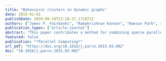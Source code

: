 ```yaml
---
title: "Behavioral clusters in dynamic graphs"
date: 2015-01-01
publishDate: 2019-09-10T12:18:37.171071Z
authors: ["James P. Fairbanks", "Ramakrishnan Kannan", "Haesun Park", admin]
publication_types: ["article-journal"]
abstract: "This paper contributes a method for combining sparse parallel graph algorithms with dense parallel linear algebra algorithms in order to understand dynamic graphs including the temporal behavior of vertices. Our method is the first to cluster vertices in a dynamic graph based on arbitrary temporal behaviors. In order to successfully implement this method, we develop a feature based pipeline for dynamic graphs and apply Nonnegative Matrix Factorization (NMF) to these features. We demonstrate these steps with a sample of the Twitter mentions graph as well as a CAIDA network traffic graph. We contribute and analyze a parallel NMF algorithm presenting both theoretical and empirical studies of performance. This work can be leveraged by graph/network analysts to understand the temporal behavior cluster structure and segmentation structure of dynamic graphs."
featured: false
publication: "*Parallel Computing*"
url_pdf: "https://doi.org/10.1016/j.parco.2015.03.002"
doi: "10.1016/j.parco.2015.03.002"
---
```


